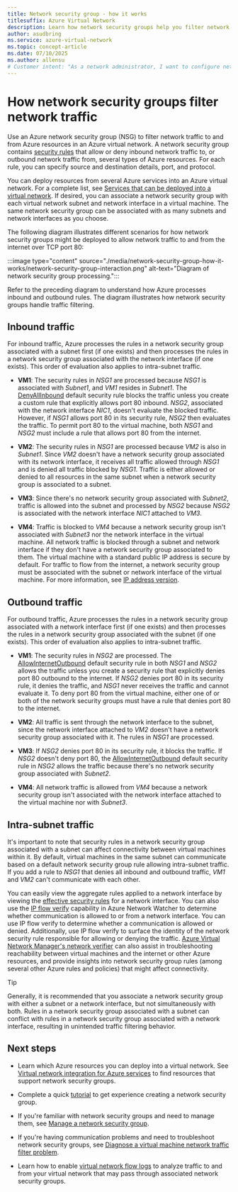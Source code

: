 ```yaml
---
title: Network security group - how it works
titlesuffix: Azure Virtual Network
description: Learn how network security groups help you filter network traffic between Azure resources.
author: asudbring
ms.service: azure-virtual-network
ms.topic: concept-article
ms.date: 07/10/2025
ms.author: allensu
# Customer intent: "As a network administrator, I want to configure network security groups for Azure resources so that I can effectively filter and manage inbound and outbound network traffic within my virtual network."
---
```


# How network security groups filter network traffic
<a name="network-security-groups"></a>

Use an Azure network security group (NSG) to filter network traffic to and from Azure resources in an Azure virtual network. A network security group contains [security rules](./network-security-groups-overview.md#security-rules) that allow or deny inbound network traffic to, or outbound network traffic from, several types of Azure resources. For each rule, you can specify source and destination details, port, and protocol.

You can deploy resources from several Azure services into an Azure virtual network. For a complete list, see [Services that can be deployed into a virtual network](virtual-network-for-azure-services.md#services-that-can-be-deployed-into-a-virtual-network). If desired, you can associate a network security group with each virtual network subnet and network interface in a virtual machine. The same network security group can be associated with as many subnets and network interfaces as you choose.

The following diagram illustrates different scenarios for how network security groups might be deployed to allow network traffic to and from the internet over TCP port 80:

:::image type="content" source="./media/network-security-group-how-it-works/network-security-group-interaction.png" alt-text="Diagram of network security group processing.":::

Refer to the preceding diagram to understand how Azure processes inbound and outbound rules. The diagram illustrates how network security groups handle traffic filtering. 

## Inbound traffic

For inbound traffic, Azure processes the rules in a network security group associated with a subnet first (if one exists) and then processes the rules in a network security group associated with the network interface (if one exists). This order of evaluation also applies to intra-subnet traffic.

- **VM1**: The security rules in *NSG1* are processed because *NSG1* is associated with *Subnet1*, and *VM1* resides in *Subnet1*. The [DenyAllInbound](./network-security-groups-overview.md#denyallinbound) default security rule blocks the traffic unless you create a custom rule that explicitly allows port 80 inbound. *NSG2*, associated with the network interface *NIC1*, doesn't evaluate the blocked traffic. However, if *NSG1* allows port 80 in its security rule, *NSG2* then evaluates the traffic. To permit port 80 to the virtual machine, both *NSG1* and *NSG2* must include a rule that allows port 80 from the internet.

- **VM2**: The security rules in *NSG1* are processed because *VM2* is also in *Subnet1*. Since *VM2* doesn't have a network security group associated with its network interface, it receives all traffic allowed through *NSG1* and is denied all traffic blocked by *NSG1*. Traffic is either allowed or denied to all resources in the same subnet when a network security group is associated to a subnet.

- **VM3**: Since there's no network security group associated with *Subnet2*, traffic is allowed into the subnet and processed by *NSG2* because *NSG2* is associated with the network interface *NIC1* attached to *VM3*.

- **VM4**: Traffic is blocked to *VM4* because a network security group isn't associated with *Subnet3* nor the network interface in the virtual machine. All network traffic is blocked through a subnet and network interface if they don't have a network security group associated to them. The virtual machine with a standard public IP address is secure by default. For traffic to flow from the internet, a network security group must be associated with the subnet or network interface of the virtual machine. For more information, see [IP address version](/azure/virtual-network/ip-services/public-ip-addresses#ip-address-version).

## Outbound traffic

For outbound traffic, Azure processes the rules in a network security group associated with a network interface first (if one exists) and then processes the rules in a network security group associated with the subnet (if one exists). This order of evaluation also applies to intra-subnet traffic.

- **VM1**: The security rules in *NSG2* are processed. The [AllowInternetOutbound](./network-security-groups-overview.md#allowinternetoutbound) default security rule in both *NSG1* and *NSG2* allows the traffic unless you create a security rule that explicitly denies port 80 outbound to the internet. If *NSG2* denies port 80 in its security rule, it denies the traffic, and *NSG1* never receives the traffic and cannot evaluate it. To deny port 80 from the virtual machine, either one of or both of the network security groups must have a rule that denies port 80 to the internet.

- **VM2**: All traffic is sent through the network interface to the subnet, since the network interface attached to *VM2* doesn't have a network security group associated with it. The rules in *NSG1* are processed.

- **VM3**: If *NSG2* denies port 80 in its security rule, it blocks the traffic. If *NSG2* doesn't deny port 80, the [AllowInternetOutbound](./network-security-groups-overview.md#allowinternetoutbound) default security rule in *NSG2* allows the traffic because there's no network security group associated with *Subnet2*.

- **VM4**: All network traffic is allowed from *VM4* because a network security group isn't associated with the network interface attached to the virtual machine nor with *Subnet3*.

## Intra-subnet traffic

It's important to note that security rules in a network security group associated with a subnet can affect connectivity between virtual machines within it. By default, virtual machines in the same subnet can communicate based on a default network security group rule allowing intra-subnet traffic. If you add a rule to *NSG1* that denies all inbound and outbound traffic, *VM1* and *VM2* can't communicate with each other.

You can easily view the aggregate rules applied to a network interface by viewing the [effective security rules](virtual-network-network-interface.md#view-effective-security-rules) for a network interface. You can also use the [IP flow verify](../network-watcher/ip-flow-verify-overview.md) capability in Azure Network Watcher to determine whether communication is allowed to or from a network interface. You can use IP flow verify to determine whether a communication is allowed or denied. Additionally, use IP flow verify to surface the identity of the network security rule responsible for allowing or denying the traffic. [Azure Virtual Network Manager's network verifier](../virtual-network-manager/concept-virtual-network-verifier.md) can also assist in troubleshooting reachability between virtual machines and the internet or other Azure resources, and provide insights into network security group rules (among several other Azure rules and policies) that might affect connectivity.

> [!TIP]
> Generally, it is recommended that you associate a network security group with either a subnet or a network interface, but not simultaneously with both. Rules in a network security group associated with a subnet can conflict with rules in a network security group associated with a network interface, resulting in unintended traffic filtering behavior.

## Next steps

* Learn which Azure resources you can deploy into a virtual network. See [Virtual network integration for Azure services](virtual-network-for-azure-services.md) to find resources that support network security groups.

* Complete a quick [tutorial](tutorial-filter-network-traffic.md) to get experience creating a network security group.

* If you're familiar with network security groups and need to manage them, see [Manage a network security group](manage-network-security-group.md).

* If you're having communication problems and need to troubleshoot network security groups, see [Diagnose a virtual machine network traffic filter problem](diagnose-network-traffic-filter-problem.md).

* Learn how to enable [virtual network flow logs](../network-watcher/vnet-flow-logs-overview.md) to analyze traffic to and from your virtual network that may pass through associated network security groups.
